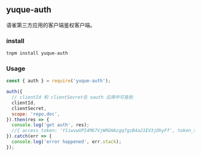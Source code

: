 ## yuque-auth

语雀第三方应用的客户端鉴权客户端。

### install

```bash
tnpm install yuque-auth
```

### Usage

```js
const { auth } = require('yuque-auth');

auth({
  // clientId 和 clientSevret在 oauth 应用中可查到
  clientId,
  clientSecret,
  scope: 'repo,doc',
}).then(res => {
  console.log('get auth', res);
  //{ access_token: 'Y1iwvwUPI4M67VjWRGHAzgq7gzB4a21EV3jOhyFf', token_type: 'bearer', scope: 'repo,doc' }
}).catch(err => {
  console.log('error happened', err.stack);
});
```
